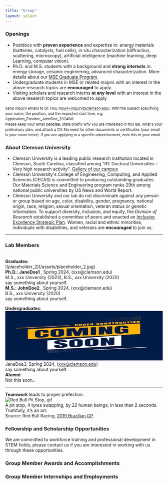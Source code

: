 ```yaml
---
title: "Group"
layout: splash
---
```

### Openings
- Postdocs with **proven experience** and expertise in: energy materials (batteries, catalysts, fuel cells), in situ characterization (diffraction, scattering, microscopy), artificial intelligence (machine learning, deep Learning, computer vision).
- Ph.D. and M.S. students with a background and **strong interests** in: energy storage, ceramic engineering, advanced characterization. More details about our [MSE Graduate Program](https://www.clemson.edu/cecas/departments/mse/academics/graduate/index.html).
- Undergraduate students in MSE or related majors with an interest in the above research topics are **encouraged** to apply.
- Visiting scholars and research interns **at any level** with an interest in the above research topics are welcomed to apply.

<small> Send inquiry emails to Dr. Hou (hou4+inquiry@clemson.edu). With the subject specifying your name, the position, and the expected start time, e.g. Application_Postdoc_JohnDoe_2024fall.<br> Please keep your email **concise**, state briefly why you are interested in this lab, what's your preliminary plan, and attach a CV. No need for other documents or certificates (your email is your cover letter). If you are applying to a specific advertisement, note this in your email.<br></small>

### About Clemson University
- Clemson University is a leading public research institution located in Clemson, South Carolina, classified among "R1: Doctoral Universities – Very high research activity". [Gallery of our campus](/assets/images/misc/clemson_gallery.pdf)<br>
- Clemson University's College of Engineering, Computing, and Applied Sciences (CECAS) is committed to producing outstanding graduates. Our Materials Science and Engineering program ranks 29th among national public universities by US News and World Report.<br>
- Clemson University and our lab do not discriminate against any person or group based on age, color, disability, gender, pregnancy, national origin, race, religion, sexual orientation, veteran status or genetic information. To support diversity, inclusion, and equity, the *Division of Research* established a committee of peers and enacted an [Inclusive Excellence Strategic Plan](https://www.clemson.edu/research/division-of-research/about-division/inclusiveness.html). Women, racial and ethnic minorities, individuals with disabilities, and veterans are **encouraged** to join us.<br>
<hr>

<h3 id="lab-members">Lab Members</h3><br>
<b>Graduates</b>:<br>
![placeholder_2](/assets/placeholder_2.jpg)<br>
<b>Ph.D.: JaneDoe1 </b>, Spring 2024, (xxx@clemson.edu)<br> M.S., xxx University (2023), B.S., xxx University (2020)<br> say something about yourself.<br>
<b>M.S.: JohnDoe2 </b>, Spring 2024, (xxx@clemson.edu)<br> B.S., xxx University (2020)<br> say something about yourself.

<b>Undergraduates</b>:<br>
![placeholder_2](/assets/placeholder_2.jpg)<br>
JaneDoe3, Spring 2024, (xxx@clemson.edu)<br> say something about yourself.<br>
<b>Alumni</b>:<br>
Not this soon..<br>
<hr>

<p><b>Teamwork</b> leads to proper prefection. <br> 
<img src="/assets/images/misc/RedBull_PitStop.gif" alt="Red Bull Pit Stop, gif" /> <br>
A pit stop, 4 tyres swapping, by 22 human beings, in less than 2 seconds. Truthfully, it’s an art.<br> Source: Red Bull Racing, <a href="https://www.youtube.com/watch?v=wsCriICZ-nA">2019 Brazilian GP</a>.</p>

<p>
	<h3>Fellowship and Scholarship Opportunities</h3>
	We are committed to workforce training and professional development in STEM fields, please contact us if you are interested in working with us through these opportunities.
	<h3>Group Member Awards and Accomplishments</h3>
	<h3>Group Member Internships and Employments</h3>
</p>